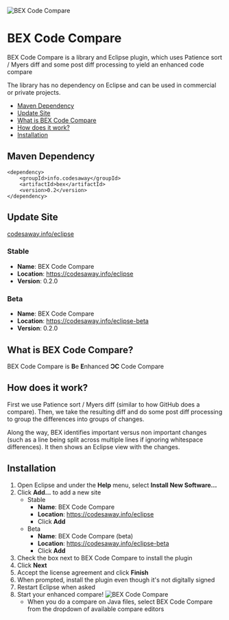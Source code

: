 ![BEX Code Compare](https://codesaway.info/images/BEXCodeCompare.png)

# BEX Code Compare
BEX Code Compare is a library and Eclipse plugin, which uses Patience sort / Myers diff and some post diff processing to yield an enhanced code compare

The library has no dependency on Eclipse and can be used in commercial or private projects.

 - [Maven Dependency](#maven-dependency)
 - [Update Site](#update-site)
 - [What is BEX Code Compare](#what)
 - [How does it work?](#how)
 - [Installation](#install)

<a name="maven-dependency"></a>
## Maven Dependency

    <dependency>
        <groupId>info.codesaway</groupId>
        <artifactId>bex</artifactId>
        <version>0.2</version>
    </dependency>

<a name="update-site"></a>
## Update Site
[codesaway.info/eclipse](https://codesaway.info/eclipse)

### Stable
* **Name**: BEX Code Compare
* **Location**: https://codesaway.info/eclipse
* **Version**: 0.2.0

### Beta
* **Name**: BEX Code Compare
* **Location**: https://codesaway.info/eclipse-beta
* **Version**: 0.2.0

<a name="what"></a>
## What is BEX Code Compare?
BEX Code Compare is **B**e **E**nhanced **ϽC** Code Compare

<a name="how"></a>
## How does it work?

First we use Patience sort / Myers diff (similar to how GitHub does a compare). Then, we take the resulting diff and do some post diff processing to group the differences into groups of changes.

Along the way, BEX identifies important versus non important changes (such as a line being split across multiple lines if ignoring whitespace differences). It then shows an Eclipse view with the changes.

<a name="install"></a>
## Installation
1. Open Eclipse and under the **Help** menu, select **Install New Software...**
2. Click **Add...** to add a new site
   * Stable
      * **Name**: BEX Code Compare
      * **Location**: https://codesaway.info/eclipse
      * Click **Add**
   * Beta
      * **Name**: BEX Code Compare (beta)
      * **Location**: https://codesaway.info/eclipse-beta
      * Click **Add**
3. Check the box next to BEX Code Compare to install the plugin
4. Click **Next**
5. Accept the license agreement and click **Finish**
6. When prompted, install the plugin even though it's not digitally signed
7. Restart Eclipse when asked
8. Start your enhanced compare! ![BEX Code Compare](https://codesaway.info/images/BEX@2x.png)
   * When you do a compare on Java files, select BEX Code Compare from the dropdown of available compare editors
